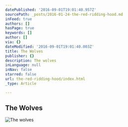 ```yaml
---
datePublished: '2016-09-01T19:01:40.957Z'
sourcePath: _posts/2016-01-24-the-red-ridding-hood.md
inFeed: true
authors: []
hasPage: true
keywords: []
author: []
via: {}
dateModified: '2016-09-01T19:01:40.003Z'
title: The Wolves
publisher: {}
description: The wolves
inLanguage: null
inNav: false
starred: false
url: the-red-ridding-hood/index.html
_type: Article

---
```

## The Wolves
![The wolves](https://s3-us-west-2.amazonaws.com/the-grid-img/p/31be1ee8029bb8814e97c81973f9baa589f83e65.jpg)